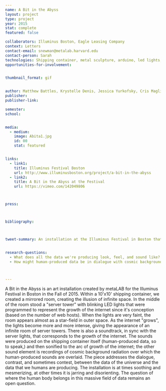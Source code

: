 ```yaml
---
name: A Bit in the Abyss
layout: project
type: project 
year: 2015
stat: complete
featured: false

collaborators: Illuminus Boston, Eagle Leasing Company
context: Letters
contact-email: snewman@metalab.harvard.edu
contact-person: Sarah
technologies: Shipping container, metal sculpture, arduino, led lights, sound recordings, internet growth data, cosmic background radiation (sounds) 
opportunities-for-involvement: 


thumbnail_format: gif


author: Matthew Battles, Krystelle Denis, Jessica Yurkofsky, Cris Magliozzi, Marshall Lambert, Sarah Newman 
publisher: 
publisher-link: 

semester: 
school: 


media:
  - medium:
    image: Abita1.jpg
    id: 00
    stat: featured


links:
  - link1: 
    title: Illuminus Festival Boston
    url: http://www.illuminusboston.org/project/a-bit-in-the-abyss
  - link2: 
    title: A Bit in the Abyss at the Festival
    url: https://vimeo.com/142049806



press:



bibliography:



tweet-summary: An installation at the Illuminus Festival in Boston that created an infinite server room within a shipping container; viewers could hear the expanding data of the growing internet overlaid on sounds produced by the cosmos. 


research-questions:
  - What does all the data we're producing look, feel, and sound like?
  - How might human-produced data be in dialogue with cosmic background radiation? Where does the human belong in this space?



---
```



A Bit in the Abyss is an art installation created by metaLAB for the Illuminus Festival in Boston in the Fall of 2015. Within a 10'x10' shipping container, we created a mirrored room, creating the illusion of infinite space. In the middle of the room stood a "server tower" with blinking LED lights that were programmed to represent the growth of the internet since it's conception (based on the number of web hosts). When the lights are very faint, the room appears almost as a star-field in outer space. As the internet "grows", the lights become more and more intense, giving the appearance of an infinite room of server towers. There is also a soundtrack, in sync with the server lights, that corresponds to the growth of the internet. The sounds were produced on the shipping container itself (human-produced data, so to speak,) and then sonified to the arc of growth of the internet; the other sound element is recordings of cosmic background radiation over which the human-produced sounds are overlaid. The piece addresses the dialogue, contrast, and sometimes contest, between the data of the universe and the data that we humans are producing. The installation is at times soothing and mesmerizing, at other times it is jarring and disorienting. The question of where the human body belongs in this massive field of data remains an open question. 




